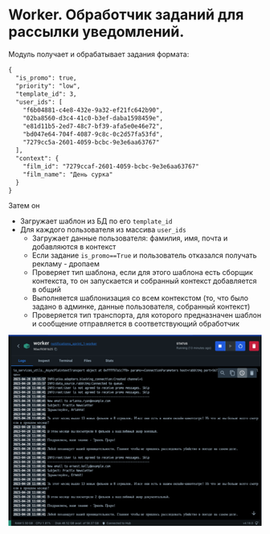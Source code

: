 # Worker. Обработчик заданий для рассылки уведомлений.

Модуль получает и обрабатывает задания формата:

```shell
{
  "is_promo": true,
  "priority": "low",
  "template_id": 3,
  "user_ids": [
    "f6b04881-c4e8-432e-9a32-ef21fc642b90",
    "02ba8560-d3c4-41c0-b3ef-daba1598459e",
    "e81d11b5-2ed7-48c7-bf39-afa5e0e46e72",
    "bd047e64-704f-4087-9c8c-0c2d57fa53fd",
    "7279cc5a-2601-4059-bcbc-9e3e6aa63767"
  ],
  "context": {
    "film_id": "7279ccaf-2601-4059-bcbc-9e3e6aa63767"
    "film_name": "День сурка"
  }
}
```

Затем он
 - Загружает шаблон из БД по его `template_id`
 - Для каждого пользователя из массива `user_ids`
   - Загружает данные пользователя: фамилия, имя, почта и добавляются в контекст
   - Если задание `is_promo==True` и пользователь отказался получать рекламу - дропаем
   - Проверяет тип шаблона, если для этого шаблона есть сборщик контекста, то он запускается и собранный контекст добавляется в общий
   - Выполняется шаблонизация со всем контекстом (то, что было задано в админке, данные пользователя, собранный контекст)
   - Проверяется тип транспорта, для которого предназначен шаблон и сообщение отправляется в соответствующий обработчик

![worker_log](../../docs/worker_log.png)
